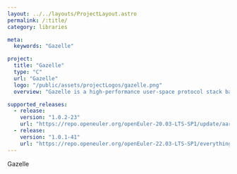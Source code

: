 ```yaml
---
layout: ../../layouts/ProjectLayout.astro
permalink: /:title/
category: libraries

meta:
  keywords: "Gazelle"

project:
  title: "Gazelle"
  type: "C"
  url: "Gazelle"
  logo: "/public/assets/projectLogos/gazelle.png"
  overview: "Gazelle is a high-performance user-space protocol stack based on DPDK + Lwip. Leveraging DPDK's high-performance packet processing and Gazelle's efforts in scheduling, protocol stack threading, and other aspects, Gazelle exhibits strong competitiveness in latency, throughput, and other aspects. Currently, it enjoys widespread usage in scenarios such as finance and storage."

supported_releases:
  - release:
    version: "1.0.2-23"
    url: "https://repo.openeuler.org/openEuler-20.03-LTS-SP1/update/aarch64/Packages/gazelle-1.0.2-23.oe1.aarch64.rpm"
  - release:
    version: "1.0.1-41"
    url: "https://repo.openeuler.org/openEuler-22.03-LTS-SP1/everything/aarch64/Packages/gazelle-1.0.1-41.oe2203sp1.aarch64.rpm"
---
```


<p>Gazelle</p>
